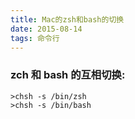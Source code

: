 ```yaml
---
title: Mac的zsh和bash的切换
date: 2015-08-14
tags: 命令行
---
```


### zch 和 bash 的互相切换:

```vim
>chsh -s /bin/zsh
>chsh -s /bin/bash
```
